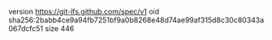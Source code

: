 version https://git-lfs.github.com/spec/v1
oid sha256:2babb4ce9a94fb7251bf9a0b8268e48d74ae99af315d8c30c80343a067dcfc51
size 446
